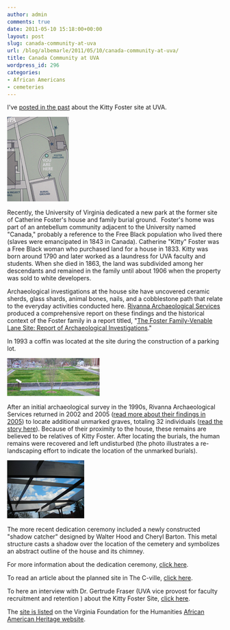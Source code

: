 ```yaml
---
author: admin
comments: true
date: 2011-05-10 15:18:00+00:00
layout: post
slug: canada-community-at-uva
url: /blog/albemarle/2011/05/10/canada-community-at-uva/
title: Canada Community at UVA
wordpress_id: 296
categories:
- African Americans
- cemeteries
---
```


I've [posted in the past](/blog/albemarle/2007/05/22/enslaved-community-at-uva/) about the Kitty Foster site at UVA. 

![](/wp-content/uploads/2011/05/fostersitemap1.jpg)

Recently, the University of Virginia dedicated a new park at the former site of Catherine Foster's house and family burial ground.  Foster's home was part of an antebellum community adjacent to the University named "Canada," probably a reference to the Free Black population who lived there (slaves were emancipated in 1843 in Canada). Catherine "Kitty" Foster was a Free Black woman who purchased land for a house in 1833. Kitty was born around 1790 and later worked as a laundress for UVA faculty and students. When she died in 1863, the land was subdivided among her descendants and remained in the family until about 1906 when the property was sold to white developers.

Archaeological investigations at the house site have uncovered ceramic sherds, glass shards, animal bones, nails, and a cobblestone path that relate to the everyday activities conducted here. [Rivanna Archaeological Services](http://www.rivarch.com/) produced a comprehensive report on these findings and the historical context of the Foster family in a report titled, "[The Foster Family-Venable Lane Site: Report of Archaeological Investigations](http://search.lib.virginia.edu/catalog/u5190389)."

In 1993 a coffin was located at the site during the construction of a parking lot.

![](/wp-content/uploads/2011/05/fostersite52.jpg)

After an initial archaeological survey in the 1990s, Rivanna Archaeological Services returned in 2002 and 2005 ([read more about their findings in 2005](http://www.virginia.edu/insideuva/2005/11/gravesite.html)) to locate additional unmarked graves, totaling 32 individuals ([read the story here](http://www.virginia.edu/topnews/releases2005/foster-june-8-2005.html)). Because of their proximity to the house, these remains are believed to be relatives of Kitty Foster. After locating the burials, the human remains were recovered and left undisturbed (the photo illustrates a re-landscaping effort to indicate the location of the unmarked burials).



![](/wp-content/uploads/2011/05/fostersite4.jpg)

The more recent dedication ceremony included a newly constructed "shadow catcher" designed by Walter Hood and Cheryl Barton. This metal structure casts a shadow over the location of the cemetery and symbolizes an abstract outline of the house and its chimney.

For more information about the dedication ceremony, [click here](http://www.virginia.edu/uvatoday/newsRelease.php?id=14654).

To read an article about the planned site in The C-ville, [click here](http://www.c-ville.com/index.php?cat=141404064432695&ShowArticle_ID=11800903093090787).

To here an interview with Dr. Gertrude Fraser (UVA vice provost for faculty recruitment and retention ) about the Kitty Foster Site, [click here](http://www.newsplex.com/uvatoday/headlines/UVa_Today_Kitty_Foster_119099529.html).

The [site is listed](http://aaheritageva.org/search/sites.php?site_id=670) on the Virginia Foundation for the Humanities [African American Heritage website](http://aaheritageva.org).
